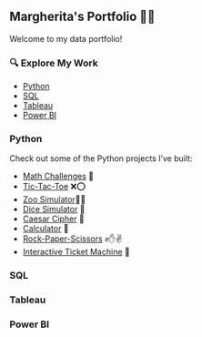 ## Margherita's Portfolio 📖✨

Welcome to my data portfolio!

### 🔍 Explore My Work
- [Python](#python)
- [SQL](#sql)
- [Tableau](#tableau)
- [Power BI](#power-bi)

### Python
Check out some of the Python projects I’ve built:
- [Math Challenges](https://github.com/m-carbon-m/python-projects/blob/main/math_challenges.ipynb) 🔢
- [Tic-Tac-Toe](https://github.com/m-carbon-m/python-projects/blob/main/tic-tac-toe) ❌⭕
- [Zoo Simulator](https://github.com/m-carbon-m/python-projects/blob/main/zoo-simulator)🐅🐘
- [Dice Simulator](https://github.com/m-carbon-m/python-projects/blob/main/dice-simulator.ipynb) 🎲 
- [Caesar Cipher](https://github.com/m-carbon-m/python-projects/blob/main/caesar-cipher.ipynb) 🔐  
- [Calculator](https://github.com/m-carbon-m/python-projects/blob/main/calculator.ipynb) 🧮  
- [Rock-Paper-Scissors](https://github.com/m-carbon-m/python-projects/blob/main/rock-paper-scissors.ipynb) ✊✋✌️ 
- [Interactive Ticket Machine](https://github.com/m-carbon-m/python-projects/blob/main/interactive-ticket-machine.ipynb) 🎫  

### SQL

### Tableau

### Power BI


 
